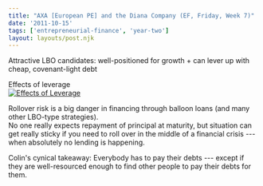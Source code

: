 ```yaml
---
title: "AXA [European PE] and the Diana Company (EF, Friday, Week 7)"
date: '2011-10-15'
tags: ['entrepreneurial-finance', 'year-two']
layout: layouts/post.njk
---
```


Attractive LBO candidates: well-positioned for growth + can lever up with cheap, covenant-light debt

Effects of leverage\
[![](../../img/ef7-300x134.jpg "Effects of Leverage")](../../img/ef7.jpg)

Rollover risk is a big danger in financing through balloon loans (and many other LBO-type strategies).\
No one really expects repayment of principal at maturity, but situation can get really sticky if you need to roll over in the middle of a financial crisis --- when absolutely no lending is happening.

Colin's cynical takeaway: Everybody has to pay their debts --- except if they are well-resourced enough to find other people to pay their debts for them.
